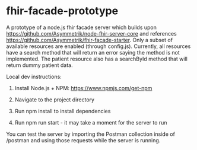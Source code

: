 # fhir-facade-prototype

A prototype of a node.js fhir facade server which builds upon https://github.com/Asymmetrik/node-fhir-server-core and references https://github.com/Asymmetrik/fhir-facade-starter. Only a subset of available resources are enabled (through config.js). Currently, all resources have a search method that will return an error saying the method is not implemented. The patient resource also has a searchById method that will return dummy patient data.

Local dev instructions:

1. Install Node.js + NPM: https://www.npmjs.com/get-npm

2. Navigate to the project directory

2. Run npm install to install dependencies

3. Run npm run start - it may take a moment for the server to run

You can test the server by importing the Postman collection inside of /postman and using those requests while the server is running.

